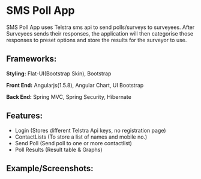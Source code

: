 # SMS Poll App

SMS Poll App uses Telstra sms api to send polls/surveys to surveyees. After Surveyees sends their responses, the application will then categorise those responses to preset options and store the results for the surveyor to use.

## Frameworks: 

__Styling:__ Flat-UI(Bootstrap Skin), Bootstrap

__Front End:__ Angularjs(1.5.8), Angular Chart, UI Bootstrap

__Back End:__ Spring MVC, Spring Security, Hibernate

## Features:

* Login (Stores different Telstra Api keys, no registration page)
* ContactLists (To store a list of names and mobile no.)
* Send Poll (Send poll to one or more contactlist)
* Poll Results (Result table & Graphs)

## Example/Screenshots:
